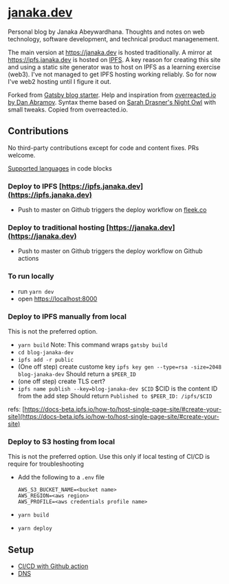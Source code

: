 # [janaka.dev](janaka.dev)

Personal blog by Janaka Abeywardhana. Thoughts and notes on web technology, software development, and technical product managenement.

The main version at https://janaka.dev is hosted traditionally. A mirror at https://ipfs.janaka.dev is hosted on [IPFS](ipfs.io). A key reason for creating this site and using a static site generator was to host on IPFS as a learning exercise (web3). I've not managed to get IPFS hosting working reliably. So for now I've web2 hosting until I figure it out.

Forked from [Gatsby blog starter](https://github.com/gatsbyjs/gatsby-starter-blog).
Help and inspiration from [overreacted.io by Dan Abramov](https://github.com/gaearon/overreacted.io).
Syntax theme based on [Sarah Drasner's Night Owl](https://github.com/sdras/night-owl-vscode-theme/) with small tweaks. Copied from overreacted.io.

## Contributions

No third-party contributions except for code and content fixes. PRs welcome.

[Supported languages](https://prismjs.com/#supported-languages) in code blocks


### Deploy to IPFS [https://ipfs.janaka.dev](https://ipfs.janaka.dev)

- Push to master on Github triggers the deploy workflow on [fleek.co](fleek.co)

### Deploy to traditional hosting [https://janaka.dev](https://janaka.dev)

- Push to master on Github triggers the deploy workflow on Github actions

### To run locally

- run `yarn dev`
- open [https://localhost:8000](https://localhost:8000)

### Deploy to IPFS manually from local

This is not the preferred option.

- `yarn build`
  Note: This command wraps `gatsby build`
- `cd blog-janaka-dev`
- `ipfs add -r public`
- (One off step) create custome key `ipfs key gen --type=rsa -size=2048 blog-janaka-dev`
  Should return a `$PEER_ID`
- (one off step) create TLS cert?
- `ipfs name publish --key=blog-janaka-dev $CID` $CID is the content ID from the add step
  Should return `Published to $PEER_ID: /ipfs/$CID`

refs: [https://docs-beta.ipfs.io/how-to/host-single-page-site/#create-your-site](https://docs-beta.ipfs.io/how-to/host-single-page-site/#create-your-site)

### Deploy to S3 hosting from local

This is not the preferred option. Use this only if local testing of CI/CD is require for troubleshooting

- Add the following to a `.env` file

  ```env
  AWS_S3_BUCKET_NAME=<bucket name>
  AWS_REGION=<aws region>
  AWS_PROFILE=<aws credentials profile name>
  ```

- `yarn build`
- `yarn deploy`

## Setup

- [CI/CD with Github action](./docs/ci-cd-setup.md)
- [DNS](./docs/dns-setup.md)
